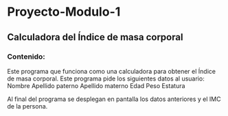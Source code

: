 # Proyecto-Modulo-1
## Calculadora del Índice de masa corporal
### Contenido:
Este programa que funciona como una calculadora para obtener el Índice de masa corporal.
Este programa pide los siguientes datos al usuario:
  Nombre
  Apellido paterno
  Apellido materno
  Edad
  Peso
  Estatura

Al final del programa se desplegan en pantalla los datos anteriores y el IMC de la persona.
